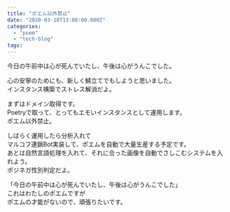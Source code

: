 ```yaml
---
title: "ポエム以外禁止"
date: "2020-03-18T13:00:00.000Z"
categories: 
  - "poem"
  - "tech-blog"
tags: 
---
```


今日の午前中は心が死んでいたし、午後は心がうんこでした。

心の安寧のためにも、新しく鯖立てでもしようと思いました。  
インスタンス構築でストレス解消だよ。

まずはドメイン取得です。  
Poetryで取って、とってもエモいインスタンスとして運用します。  
ポエム以外禁止。

しばらく運用したら分析入れて  
マルコフ連鎖Bot実装して、ポエムを自動で大量生産する予定です。  
あとは自然言語処理を入れて、それに合った画像を自動でさしこむシステムを入れよう。  
ポジネガ性別判定だよ。

「今日の午前中は心が死んでいたし、午後は心がうんこでした」  
これはわたしのポエムですが  
ポエムの才能がないので、頑張りたいです。
